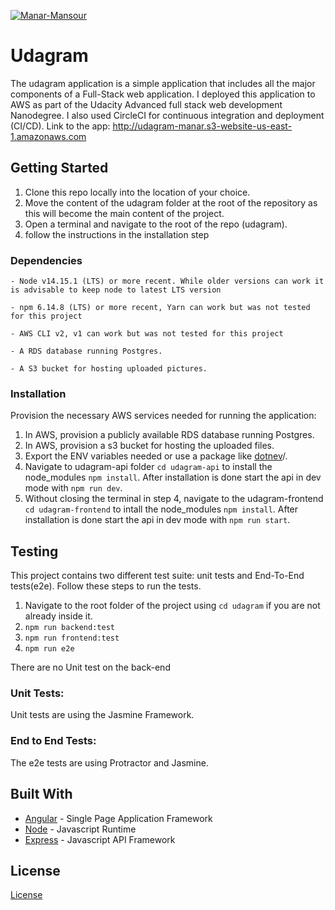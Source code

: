 
[![Manar-Mansour](https://circleci.com/gh/Manar-Mansour/aws-circleci-project.svg?style=svg)](https://app.circleci.com/pipelines/github/Manar-Mansour/aws-circleci-project/26/workflows/92ec0045-ce21-437b-a4ca-1e0c7eba6b5d/jobs/35)     

# Udagram

The udagram application is a simple application that includes all the major components of a Full-Stack web application. I deployed this application to AWS as part of the Udacity Advanced full stack web development Nanodegree. I also used CircleCI for continuous integration and deployment (CI/CD). 
Link to the app: http://udagram-manar.s3-website-us-east-1.amazonaws.com 

## Getting Started

1. Clone this repo locally into the location of your choice.
2. Move the content of the udagram folder at the root of the repository as this will become the main content of the project.
3. Open a terminal and navigate to the root of the repo (udagram).
4. follow the instructions in the installation step

### Dependencies

```
- Node v14.15.1 (LTS) or more recent. While older versions can work it is advisable to keep node to latest LTS version

- npm 6.14.8 (LTS) or more recent, Yarn can work but was not tested for this project

- AWS CLI v2, v1 can work but was not tested for this project

- A RDS database running Postgres.

- A S3 bucket for hosting uploaded pictures.

```

### Installation

Provision the necessary AWS services needed for running the application:

1. In AWS, provision a publicly available RDS database running Postgres.
2. In AWS, provision a s3 bucket for hosting the uploaded files. 
3. Export the ENV variables needed or use a package like [dotnev](https://www.npmjs.com/package/dotenv)/.
4. Navigate to udagram-api folder `cd udagram-api` to install the node_modules `npm install`. After installation is done start the api in dev mode with `npm run dev`.
5. Without closing the terminal in step 4, navigate to the udagram-frontend `cd udagram-frontend` to intall the node_modules `npm install`. After installation is done start the api in dev mode with `npm run start`.

## Testing

This project contains two different test suite: unit tests and End-To-End tests(e2e). Follow these steps to run the tests.

1. Navigate to the root folder of the project using `cd udagram` if you are not already inside it.
2. `npm run backend:test`
3. `npm run frontend:test`
4. `npm run e2e`

There are no Unit test on the back-end

### Unit Tests:

Unit tests are using the Jasmine Framework.

### End to End Tests:

The e2e tests are using Protractor and Jasmine.

## Built With

- [Angular](https://angular.io/) - Single Page Application Framework
- [Node](https://nodejs.org) - Javascript Runtime
- [Express](https://expressjs.com/) - Javascript API Framework

## License

[License](LICENSE.txt)
